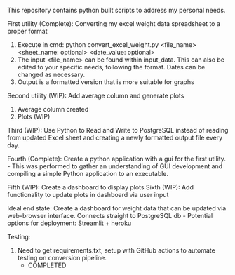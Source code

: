 This repository contains python built scripts to address my personal needs.

First utility (Complete): Converting my excel weight data spreadsheet to a proper format
1. Execute in cmd: 
python convert_excel_weight.py <file_name> <sheet_name: optional> <date_value: optional>
2. The input <file_name> can be found within input_data. This can also be edited to your specific needs, following the format. Dates can be changed as necessary.
3. Output is a formatted version that is more suitable for graphs

Second utility (WIP): Add average column and generate plots 
1. Average column created
2. Plots (WIP)

Third (WIP): Use Python to Read and Write to PostgreSQL instead of reading from updated Excel sheet and creating a newly formatted output file every day.

Fourth (Complete): Create a python application with a gui for the first utility.
    - This was performed to gather an understanding of GUI development and compiling a simple Python application to an executable.

Fifth (WIP): Create a dashboard to display plots
Sixth (WIP): Add functionality to update plots in dashboard via user input

Ideal end state:
Create a dashboard for weight data that can be updated via web-browser interface.
Connects straight to PostgreSQL db
    - Potential options for deployment: Streamlit + heroku


Testing: 
1. Need to get requirements.txt, setup with GitHub actions to automate testing on conversion pipeline.
    - COMPLETED